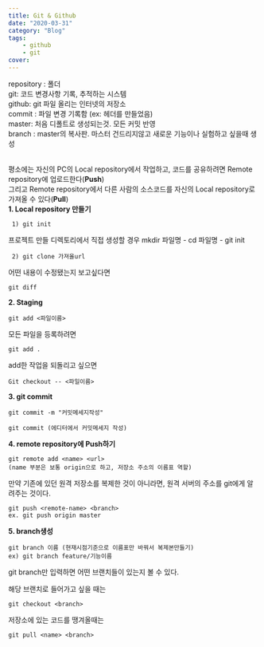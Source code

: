 ```yaml
---
title: Git & Github
date: "2020-03-31"
category: "Blog"
tags:
    - github
    - git
cover: 
---
```


repository : 폴더 <br/>
git: 코드 변경사항 기록, 추적하는 시스템 <br/>
github: git 파일 올리는 인터넷의 저장소<br/>
commit : 파일 변경 기록함 (ex: 헤더를 만들었음)<br/>
master: 처음 디폴트로 생성되는것. 모든 커밋 반영<br/>
branch : master의 복사판. 마스터 건드리지않고 새로운 기능이나 실험하고 싶을때 생성<br/><br/>

평소에는 자신의 PC의 Local repository에서 작업하고, 코드를 공유하려면 Remote repository에 업로드한다(**Push**)<br/>
그리고 Remote repository에서 다른 사람의 소스코드를 자신의 Local repository로 가져올 수 있다(**Pull**)
<br/>
**1. Local repository 만들기**

```
 1) git init 
```
프로젝트 만들 디렉토리에서 직접 생성할 경우 
 mkdir 파일명 - cd 파일명 - git init
```
 2) git clone 가져올url
```

어떤 내용이 수정됐는지 보고싶다면
```
git diff
```

**2. Staging**
```
git add <파일이름>
```
모든 파일을 등록하려면 
```
git add .
```
add한 작업을 되돌리고 싶으면 
```
Git checkout -- <파일이름>
```
**3. git commit**
```
git commit -m "커밋메세지작성"
```
```
git commit (에디터에서 커밋메세지 작성) 
```
**4. remote repository에 Push하기**
```
git remote add <name> <url>
(name 부분은 보통 origin으로 하고, 저장소 주소의 이름표 역할)

```
만약 기존에 있던 원격 저장소를 복제한 것이 아니라면, 원격 서버의 주소를 git에게 알려주는 것이다.

```
git push <remote-name> <branch> 
ex. git push origin master
```

**5. branch생성**
```
git branch 이름 (현재시점기준으로 이름표만 바꿔서 복제본만들기)
ex) git branch feature/기능이름
```

git branch만 입력하면 어떤 브랜치들이 있는지 볼 수 있다.

해당 브랜치로 들어가고 싶을 때는
```
git checkout <branch>
```
저장소에 있는 코드를 땡겨올때는
```
git pull <name> <branch>

```